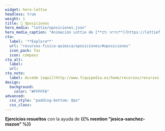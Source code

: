 ```yaml
---
widget: hero-lottie
headless: true
weight: 1
title: 📝 Oposiciones
hero_media: "lottie/oposiciones.json"
hero_media_caption: "Animación Lottie de [**נהוראי גלם**](https://lottiefiles.com/31924-animated-emojies-sticker-3)"
cta:
  label: '**Explora**'
  url: "recursos-fisica-quimica/oposiciones/#oposiciones"
  icon_pack: fas
  icon: compass
cta_alt:
  label: 
  url:
cta_note:
  label: Accede [aquí](http://www.fiquipedia.es/home/recursos/recursos-para-oposiciones#TOC-Problemas-del-pr-ctico-y-resoluci-n-de-elaboraci-n-propia) a muchos más **enunciados** y **soluciones** recopilados por **FiQuiPedia**.
design:
  background:
    color: "#FFFFF8"
advanced:
  css_style: "padding-bottom: 0px"
  css_class: 
---
```


**Ejercicios resueltos** con la ayuda de **{{% mention "jesica-sanchez-mazon" %}}**